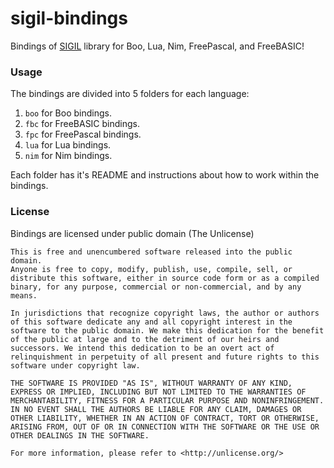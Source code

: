 # sigil-bindings

Bindings of [SIGIL](http://www.libsigil.com) library for Boo, Lua, Nim, FreePascal, and FreeBASIC!

### Usage

The bindings are divided into 5 folders for each language:

1. `boo` for Boo bindings.
2. `fbc` for FreeBASIC bindings.
3. `fpc` for FreePascal bindings.
4. `lua` for Lua bindings.
5. `nim` for Nim bindings.

Each folder has it's README and instructions about how to work within the bindings.

### License

Bindings are licensed under public domain (The Unlicense)

```
This is free and unencumbered software released into the public domain.
Anyone is free to copy, modify, publish, use, compile, sell, or
distribute this software, either in source code form or as a compiled
binary, for any purpose, commercial or non-commercial, and by any
means.

In jurisdictions that recognize copyright laws, the author or authors
of this software dedicate any and all copyright interest in the
software to the public domain. We make this dedication for the benefit
of the public at large and to the detriment of our heirs and
successors. We intend this dedication to be an overt act of
relinquishment in perpetuity of all present and future rights to this
software under copyright law.

THE SOFTWARE IS PROVIDED "AS IS", WITHOUT WARRANTY OF ANY KIND,
EXPRESS OR IMPLIED, INCLUDING BUT NOT LIMITED TO THE WARRANTIES OF
MERCHANTABILITY, FITNESS FOR A PARTICULAR PURPOSE AND NONINFRINGEMENT.
IN NO EVENT SHALL THE AUTHORS BE LIABLE FOR ANY CLAIM, DAMAGES OR
OTHER LIABILITY, WHETHER IN AN ACTION OF CONTRACT, TORT OR OTHERWISE,
ARISING FROM, OUT OF OR IN CONNECTION WITH THE SOFTWARE OR THE USE OR
OTHER DEALINGS IN THE SOFTWARE.

For more information, please refer to <http://unlicense.org/>
```
